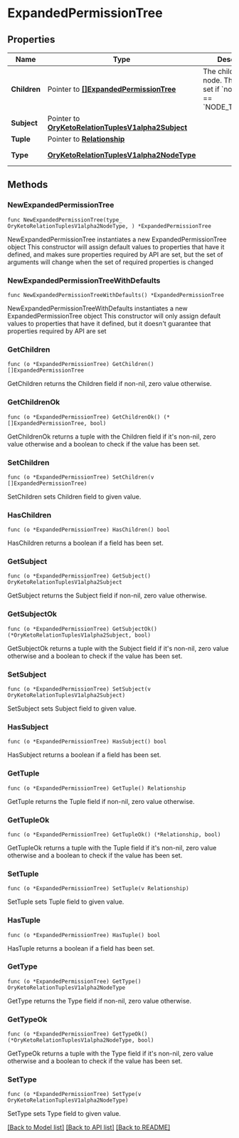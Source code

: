 # ExpandedPermissionTree

## Properties

Name | Type | Description | Notes
------------ | ------------- | ------------- | -------------
**Children** | Pointer to [**[]ExpandedPermissionTree**](ExpandedPermissionTree.md) | The children of this node.  This is never set if &#x60;node_type&#x60; &#x3D;&#x3D; &#x60;NODE_TYPE_LEAF&#x60;. | [optional] 
**Subject** | Pointer to [**OryKetoRelationTuplesV1alpha2Subject**](OryKetoRelationTuplesV1alpha2Subject.md) |  | [optional] 
**Tuple** | Pointer to [**Relationship**](Relationship.md) |  | [optional] 
**Type** | [**OryKetoRelationTuplesV1alpha2NodeType**](OryKetoRelationTuplesV1alpha2NodeType.md) |  | [default to ORYKETORELATIONTUPLESV1ALPHA2NODETYPE_UNSPECIFIED]

## Methods

### NewExpandedPermissionTree

`func NewExpandedPermissionTree(type_ OryKetoRelationTuplesV1alpha2NodeType, ) *ExpandedPermissionTree`

NewExpandedPermissionTree instantiates a new ExpandedPermissionTree object
This constructor will assign default values to properties that have it defined,
and makes sure properties required by API are set, but the set of arguments
will change when the set of required properties is changed

### NewExpandedPermissionTreeWithDefaults

`func NewExpandedPermissionTreeWithDefaults() *ExpandedPermissionTree`

NewExpandedPermissionTreeWithDefaults instantiates a new ExpandedPermissionTree object
This constructor will only assign default values to properties that have it defined,
but it doesn't guarantee that properties required by API are set

### GetChildren

`func (o *ExpandedPermissionTree) GetChildren() []ExpandedPermissionTree`

GetChildren returns the Children field if non-nil, zero value otherwise.

### GetChildrenOk

`func (o *ExpandedPermissionTree) GetChildrenOk() (*[]ExpandedPermissionTree, bool)`

GetChildrenOk returns a tuple with the Children field if it's non-nil, zero value otherwise
and a boolean to check if the value has been set.

### SetChildren

`func (o *ExpandedPermissionTree) SetChildren(v []ExpandedPermissionTree)`

SetChildren sets Children field to given value.

### HasChildren

`func (o *ExpandedPermissionTree) HasChildren() bool`

HasChildren returns a boolean if a field has been set.

### GetSubject

`func (o *ExpandedPermissionTree) GetSubject() OryKetoRelationTuplesV1alpha2Subject`

GetSubject returns the Subject field if non-nil, zero value otherwise.

### GetSubjectOk

`func (o *ExpandedPermissionTree) GetSubjectOk() (*OryKetoRelationTuplesV1alpha2Subject, bool)`

GetSubjectOk returns a tuple with the Subject field if it's non-nil, zero value otherwise
and a boolean to check if the value has been set.

### SetSubject

`func (o *ExpandedPermissionTree) SetSubject(v OryKetoRelationTuplesV1alpha2Subject)`

SetSubject sets Subject field to given value.

### HasSubject

`func (o *ExpandedPermissionTree) HasSubject() bool`

HasSubject returns a boolean if a field has been set.

### GetTuple

`func (o *ExpandedPermissionTree) GetTuple() Relationship`

GetTuple returns the Tuple field if non-nil, zero value otherwise.

### GetTupleOk

`func (o *ExpandedPermissionTree) GetTupleOk() (*Relationship, bool)`

GetTupleOk returns a tuple with the Tuple field if it's non-nil, zero value otherwise
and a boolean to check if the value has been set.

### SetTuple

`func (o *ExpandedPermissionTree) SetTuple(v Relationship)`

SetTuple sets Tuple field to given value.

### HasTuple

`func (o *ExpandedPermissionTree) HasTuple() bool`

HasTuple returns a boolean if a field has been set.

### GetType

`func (o *ExpandedPermissionTree) GetType() OryKetoRelationTuplesV1alpha2NodeType`

GetType returns the Type field if non-nil, zero value otherwise.

### GetTypeOk

`func (o *ExpandedPermissionTree) GetTypeOk() (*OryKetoRelationTuplesV1alpha2NodeType, bool)`

GetTypeOk returns a tuple with the Type field if it's non-nil, zero value otherwise
and a boolean to check if the value has been set.

### SetType

`func (o *ExpandedPermissionTree) SetType(v OryKetoRelationTuplesV1alpha2NodeType)`

SetType sets Type field to given value.



[[Back to Model list]](../README.md#documentation-for-models) [[Back to API list]](../README.md#documentation-for-api-endpoints) [[Back to README]](../README.md)


